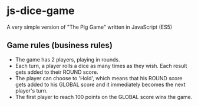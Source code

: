 # js-dice-game
A very simple version of "The Pig Game" written in JavaScript (ES5)

## Game rules (business rules)
- The game has 2 players, playing in rounds.
- Each turn, a player rolls a dice as many times as they wish. Each result gets added to their ROUND score.
- The player can choose to 'Hold', which means that his ROUND score gets added to his GLOBAL score and it immediately becomes the next player's turn.
- The first player to reach 100 points on the GLOBAL score wins the game.

